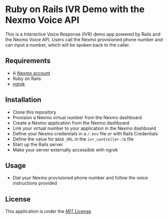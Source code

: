 # Ruby on Rails IVR Demo with the Nexmo Voice API

This is a Interactive Voice Response (IVR) demo app powered by Rails and the Nexmo Voice API. Users call the Nexmo provisioned phone number and can input a number, which will be spoken back to the caller. 

## Requirements

* A [Nexmo account](https://dashboard.nexmo.com/sign-up)
* Ruby on Rails
* [ngrok](https://ngrok.io)

## Installation

* Clone this repository
* Provision a Nexmo virtual number from the Nexmo dashboard
* Create a Nexmo application from the Nexmo dashboard
* Link your virtual number to your application in the Nexmo dashboard
* Define your Nexmo credentials in a `/.env` file *or* with Rails Credentials
* Define the value for `BASE_URL` in the `ivr_controller.rb` file
* Start up the Rails server
* Make your server externally accessible with ngrok

## Usage

* Dial your Nexmo provisioned phone number and follow the voice instructions provided

## License

This application is under the [MIT License](LICENSE)